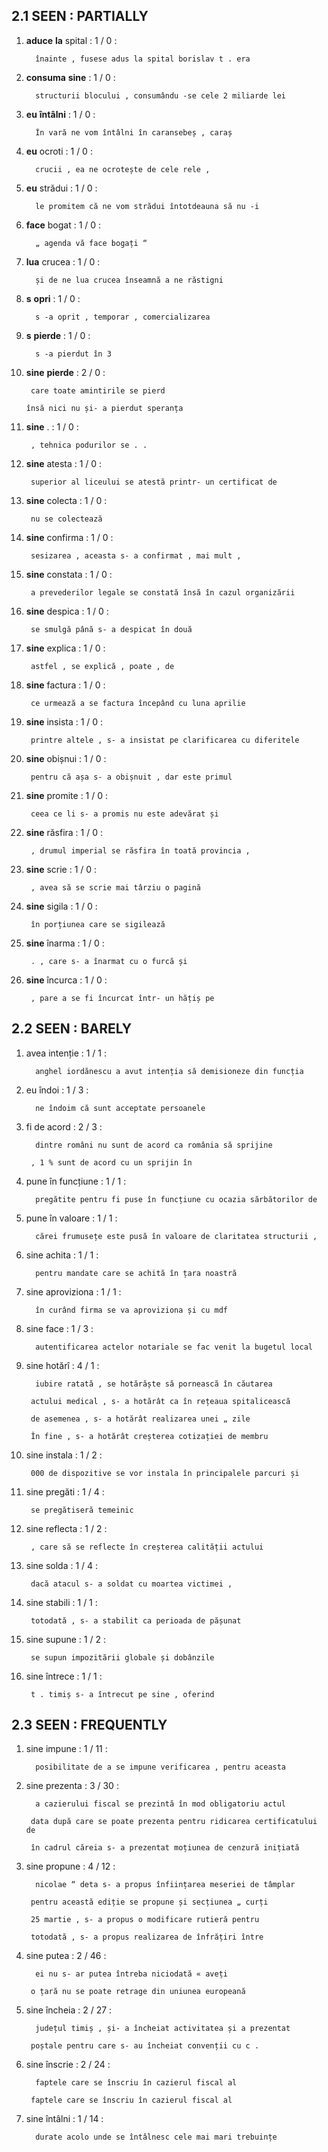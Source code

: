 ## 2.1 SEEN : PARTIALLY

1. **aduce** **la** spital : 1  / 0 :

		 înainte , fusese adus la spital borislav t . era

2. **consuma** **sine** : 1  / 0 :

		 structurii blocului , consumându -se cele 2 miliarde lei

3. **eu** **întâlni** : 1  / 0 :

		 În vară ne vom întâlni în caransebeș , caraș

4. **eu** ocroti : 1  / 0 :

		 crucii , ea ne ocrotește de cele rele ,

5. **eu** strădui : 1  / 0 :

		 le promitem că ne vom strădui întotdeauna să nu -i

6. **face** bogat : 1  / 0 :

		 „ agenda vă face bogați “

7. **lua** crucea : 1  / 0 :

		 și de ne lua crucea înseamnă a ne răstigni

8. **s** **opri** : 1  / 0 :

		 s -a oprit , temporar , comercializarea

9. **s** **pierde** : 1  / 0 :

		 s -a pierdut în 3

10. **sine** **pierde** : 2  / 0 :

		 care toate amintirile se pierd

		însă nici nu și- a pierdut speranța

11. **sine** . : 1  / 0 :

		 , tehnica podurilor se . .

12. **sine** atesta : 1  / 0 :

		 superior al liceului se atestă printr- un certificat de

13. **sine** colecta : 1  / 0 :

		 nu se colectează

14. **sine** confirma : 1  / 0 :

		 sesizarea , aceasta s- a confirmat , mai mult ,

15. **sine** constata : 1  / 0 :

		 a prevederilor legale se constată însă în cazul organizării

16. **sine** despica : 1  / 0 :

		 se smulgă până s- a despicat în două

17. **sine** explica : 1  / 0 :

		 astfel , se explică , poate , de

18. **sine** factura : 1  / 0 :

		 ce urmează a se factura începând cu luna aprilie

19. **sine** insista : 1  / 0 :

		 printre altele , s- a insistat pe clarificarea cu diferitele

20. **sine** obișnui : 1  / 0 :

		 pentru că așa s- a obișnuit , dar este primul

21. **sine** promite : 1  / 0 :

		 ceea ce li s- a promis nu este adevărat și

22. **sine** răsfira : 1  / 0 :

		 , drumul imperial se răsfira în toată provincia ,

23. **sine** scrie : 1  / 0 :

		 , avea să se scrie mai târziu o pagină

24. **sine** sigila : 1  / 0 :

		 în porțiunea care se sigilează

25. **sine** înarma : 1  / 0 :

		 . , care s- a înarmat cu o furcă și

26. **sine** încurca : 1  / 0 :

		 , pare a se fi încurcat într- un hățiș pe

## 2.2 SEEN : BARELY

1. avea intenție : 1  / 1 :

		 anghel iordănescu a avut intenția să demisioneze din funcția

2. eu îndoi : 1  / 3 :

		 ne îndoim că sunt acceptate persoanele

3. fi de acord : 2  / 3 :

		 dintre români nu sunt de acord ca românia să sprijine

		, 1 % sunt de acord cu un sprijin în

4. pune în funcțiune : 1  / 1 :

		 pregătite pentru fi puse în funcțiune cu ocazia sărbătorilor de

5. pune în valoare : 1  / 1 :

		 cărei frumusețe este pusă în valoare de claritatea structurii ,

6. sine achita : 1  / 1 :

		 pentru mandate care se achită în țara noastră

7. sine aproviziona : 1  / 1 :

		 în curând firma se va aproviziona și cu mdf

8. sine face : 1  / 3 :

		 autentificarea actelor notariale se fac venit la bugetul local

9. sine hotărî : 4  / 1 :

		 iubire ratată , se hotărăște să pornească în căutarea

		actului medical , s- a hotărât ca în rețeaua spitalicească

		de asemenea , s- a hotărât realizarea unei „ zile

		În fine , s- a hotărât creșterea cotizației de membru

10. sine instala : 1  / 2 :

		 000 de dispozitive se vor instala în principalele parcuri și

11. sine pregăti : 1  / 4 :

		 se pregătiseră temeinic

12. sine reflecta : 1  / 2 :

		 , care să se reflecte în creșterea calității actului

13. sine solda : 1  / 4 :

		 dacă atacul s- a soldat cu moartea victimei ,

14. sine stabili : 1  / 1 :

		 totodată , s- a stabilit ca perioada de pășunat

15. sine supune : 1  / 2 :

		 se supun impozitării globale și dobânzile

16. sine întrece : 1  / 1 :

		 t . timiș s- a întrecut pe sine , oferind

## 2.3 SEEN : FREQUENTLY

1. sine impune : 1  / 11 :

		 posibilitate de a se impune verificarea , pentru aceasta

2. sine prezenta : 3  / 30 :

		 a cazierului fiscal se prezintă în mod obligatoriu actul

		data după care se poate prezenta pentru ridicarea certificatului de

		în cadrul căreia s- a prezentat moțiunea de cenzură inițiată

3. sine propune : 4  / 12 :

		 nicolae “ deta s- a propus înființarea meseriei de tâmplar

		pentru această ediție se propune și secțiunea „ curți

		25 martie , s- a propus o modificare rutieră pentru

		totodată , s- a propus realizarea de înfrățiri între

4. sine putea : 2  / 46 :

		 ei nu s- ar putea întreba niciodată « aveți

		o țară nu se poate retrage din uniunea europeană

5. sine încheia : 2  / 27 :

		 județul timiș , și- a încheiat activitatea și a prezentat

		poștale pentru care s- au încheiat convenții cu c .

6. sine înscrie : 2  / 24 :

		 faptele care se înscriu în cazierul fiscal al

		faptele care se înscriu în cazierul fiscal al

7. sine întâlni : 1  / 14 :

		 durate acolo unde se întâlnesc cele mai mari trebuințe

